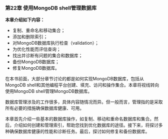 ### 第22章 使用MongoDB shell管理数据库

**本章介绍如下内容：**

+ 复制、重命名和移动集合；
+ 添加和删除索引；
+ 对MongoDB数据库执行检查（validation）；
+ 为优化性能而评估查询；
+ 找出并诊断有问题的集合和数据库；
+ 备份MongoDB数据库；
+ 修复MongoDB数据库。

在本书前面，大部分章节讨论的都是如何实现MongoDB数据库，包括从MongoDB shell和其他编程平台创建、填充、访问和操作集合。本章将视线转向使用MongoDB shell管理MongoDB数据库。

数据库管理涉及的工作很多，具体内容随情况而异。但一般而言，管理指的是采取所有必要的措施确保数据库健康、可用。

本章首先介绍一些基本的数据库操作，如复制、移动和重命名数据库和集合。然后，介绍如何创建和管理索引，帮助您找到优化数据库的途径。接下来，将探讨多种确保数据库健康的性能和诊断任务。最后，探讨如何修复和备份数据库。

